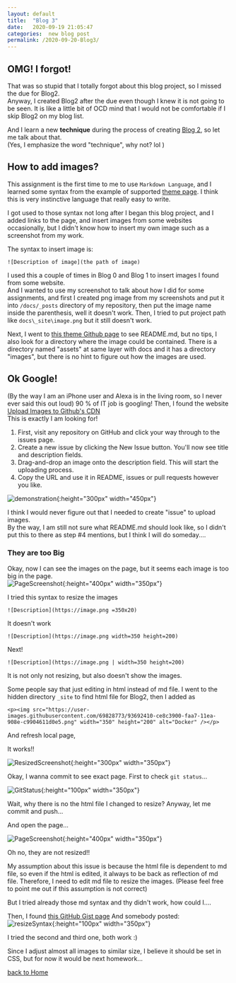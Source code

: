 ```yaml
---
layout: default
title:  "Blog 3"
date:   2020-09-19 21:05:47
categories:  new blog post
permalink: /2020-09-20-Blog3/
---
```


## OMG! I forgot!
That was so stupid that I totally forgot about this blog project, so I missed the due for Blog2.  
Anyway, I created Blog2 after the due even though I knew it is not going to be seen. It is like a little bit of OCD mind that I would not be comfortable if I skip Blog2 on my blog list.

And I learn a new **technique** during the process of creating [Blog 2](/2020-09-18-Blog2/), so let me talk about that.  
(Yes, I emphasize the word "technique", why not? lol )

## How to add images?
This assignment is the first time to me to use `Markdown Language`, and I learned some syntax from the example of supported [theme page](https://pages-themes.github.io/leap-day/). I think this is very instinctive language that really easy to write.

I got used to those syntax not long after I began this blog project, and I added links to the page, and insert images from some websites occasionally, but I didn't know how to insert my own image such as a screenshot from my work.

The syntax to insert image is:
```
![Description of image](the path of image)
```
I used this a couple of times in Blog 0 and Blog 1 to insert images I found from some website.  
And I wanted to use my screenshot to talk about how I did for some assignments, and first I created png image from my screenshots and put it into `/docs/_posts` directory of my repository, then put the image name inside the parenthesis, well it doesn't work.
Then, I tried to put project path like `docs\_site\image.png` but it still doesn't work.

Next, I went to [this theme Github page](https://github.com/pages-themes/leap-day) to see README.md, but no tips, I also look for a directory where the image could be contained. There is a directory named "assets" at same layer with docs and it has a directory "images", but there is no hint to figure out how the images are used.

## Ok Google!
(By the way I am an iPhone user and Alexa is in the living room, so I never ever said this out loud)
90 % of IT job is googling! Then, I found the website [Upload Images to Github's CDN](https://gist.github.com/vinkla/dca76249ba6b73c5dd66a4e986df4c8d)  
This is exactly I am looking for!

1. First, visit any repository on GitHub and click your way through to the issues page.
2. Create a new issue by clicking the New Issue button. You'll now see title and description fields.
3. Drag-and-drop an image onto the description field. This will start the uploading process.
4. Copy the URL and use it in README, issues or pull requests however you like.

![demonstration](https://user-images.githubusercontent.com/499192/57450172-1a955f80-725e-11e9-9fed-267179bdab15.gif){:height="300px" width="450px"}

I think I would never figure out that I needed to create "issue" to upload images.  
By the way, I am still not sure what README.md should look like, so I didn't put this to there as step #4 mentions, but I think I will do someday....

### They are too Big
Okay, now I can see the images on the page, but it seems each image is too big in the page.  
![PageScreenshot](https://user-images.githubusercontent.com/69828773/93720990-ddbfc500-fb41-11ea-8268-dddda26575be.png){:height="400px" width="350px"}

I tried this syntax to resize the images
```
![Description](https://image.png =350x20)
```
It doesn't work

```
![Description](https://image.png width=350 height=200)
```
Next!
```
![Description](https://image.png | width=350 height=200)
```

It is not only not resizing, but also doesn't show the images.

Some people say that just editing in html instead of md file.
I went to the hidden directory `_site` to find html file for Blog2, then I added as
```
<p><img src="https://user-images.githubusercontent.com/69828773/93692410-ce8c3900-faa7-11ea-908e-c9904611d0e5.png" width="350" height="200" alt="Docker" /></p>
```
And refresh local page,

It works!!  

![ResizedScreenshot](https://user-images.githubusercontent.com/69828773/93721424-0d240100-fb45-11ea-9510-256ccb14ad78.png){:height="300px" width="350px"}

Okay, I wanna commit to see exact page.
First to check `git status`...

![GitStatus](https://user-images.githubusercontent.com/69828773/93721257-8ae70d00-fb43-11ea-801b-b6c91f32d0a0.png){:height="100px" width="350px"}

Wait, why there is no the html file I changed to resize?
Anyway, let me commit and push...

And open the page...

![PageScreenshot](https://user-images.githubusercontent.com/69828773/93720990-ddbfc500-fb41-11ea-8268-dddda26575be.png){:height="400px" width="350px"}

Oh no, they are not resized!!

My assumption about this issue is because the html file is dependent to md file, so even if the html is edited, it always to be back as reflection of md file. Therefore, I need to edit md file to resize the images. (Please feel free to point me out if this assumption is not correct)  

But I tried already those md syntax and thy didn't work, how could I....

Then, I found [this GitHub Gist page](https://gist.github.com/uupaa/f77d2bcf4dc7a294d109) And somebody posted:  
![resizeSyntax](https://user-images.githubusercontent.com/69828773/93721258-8b7fa380-fb43-11ea-8063-34d8f815c532.png){:height="100px" width="350px"}

I tried the second and third one, both work :)

Since I adjust almost all images to similar size, I believe it should be set in CSS, but for now it would be next homework...




[back to Home](https://keiyamo.github.io/)
